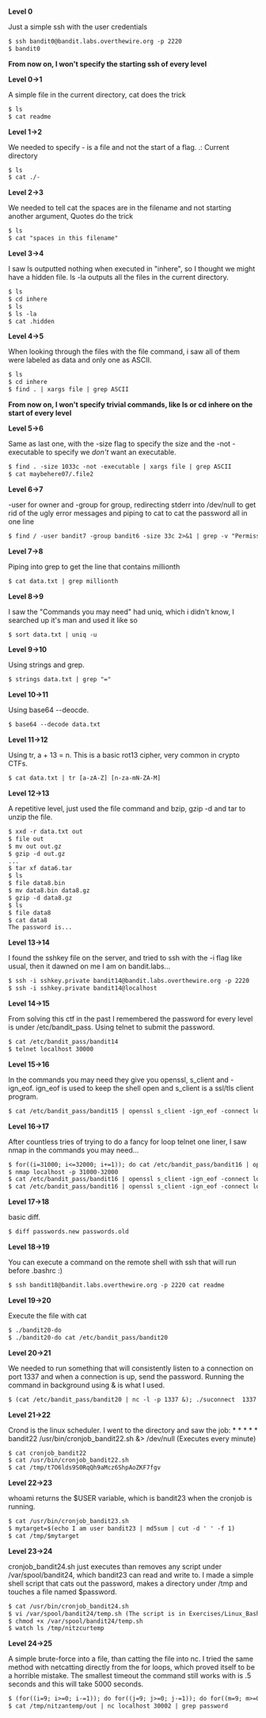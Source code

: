 **Level 0**

Just a simple ssh with the user credentials
```diff
$ ssh bandit0@bandit.labs.overthewire.org -p 2220
$ bandit0
```

**From now on, I won't specify the starting ssh of every level**

**Level 0->1**

A simple file in the current directory, cat does the trick
```diff
$ ls
$ cat readme
```

**Level 1->2**

We needed to specify - is a file and not the start of a flag.
.: Current directory
```diff
$ ls
$ cat ./-
```

**Level 2->3**

We needed to tell cat the spaces are in the filename and not starting another argument, Quotes do the trick
```diff
$ ls
$ cat "spaces in this filename"
```

**Level 3->4**

I saw ls outputted nothing when executed in "inhere", so I thought we might have a hidden file. ls -la outputs all the files in the current directory.
```diff
$ ls
$ cd inhere
$ ls
$ ls -la
$ cat .hidden
```

**Level 4->5**

When looking through the files with the file command, i saw all of them were labeled as data and only one as ASCII.
```diff
$ ls
$ cd inhere
$ find . | xargs file | grep ASCII
```

**From now on, I won't specify trivial commands, like ls or cd inhere on the start of every level**

**Level 5->6**

Same as last one, with the -size flag to specify the size and the -not -executable to specify we *don't* want an executable.
```diff
$ find . -size 1033c -not -executable | xargs file | grep ASCII
$ cat maybehere07/.file2
```

**Level 6->7**

-user for owner and -group for group, redirecting stderr into /dev/null to get rid of the ugly error messages and piping to cat to cat the password all in one line
```diff
$ find / -user bandit7 -group bandit6 -size 33c 2>&1 | grep -v "Permission denied" | grep -v "No such" | xargs cat
```

**Level 7->8**

Piping into grep to get the line that contains millionth
```diff
$ cat data.txt | grep millionth
```

**Level 8->9**

I saw the "Commands you may need" had uniq, which i didn't know, I searched up it's man and used it like so
```diff
$ sort data.txt | uniq -u
```

**Level 9->10**

Using strings and grep.
```diff
$ strings data.txt | grep "="
```

**Level 10->11**

Using base64 --deocde.
```diff
$ base64 --decode data.txt 
```

**Level 11->12**

Using tr, a + 13 = n.
This is a basic rot13 cipher, very common in crypto CTFs.
```diff
$ cat data.txt | tr [a-zA-Z] [n-za-mN-ZA-M]
```

**Level 12->13**

A repetitive level, just used the file command and bzip, gzip -d and tar to unzip the file.
```diff
$ xxd -r data.txt out
$ file out
$ mv out out.gz
$ gzip -d out.gz
...
$ tar xf data6.tar
$ ls
$ file data8.bin
$ mv data8.bin data8.gz
$ gzip -d data8.gz
$ ls
$ file data8
$ cat data8
The password is...
```

**Level 13->14**

I found the sshkey file on the server, and tried to ssh with the -i flag like usual, then it dawned on me I am on bandit.labs... 
```diff
$ ssh -i sshkey.private bandit14@bandit.labs.overthewire.org -p 2220
$ ssh -i sshkey.private bandit14@localhost
```

**Level 14->15**

From solving this ctf in the past I remembered the password for every level is under /etc/bandit_pass. Using telnet to submit the password.
```diff
$ cat /etc/bandit_pass/bandit14
$ telnet localhost 30000
```

**Level 15->16**

In the commands you may need they give you openssl, s_client and -ign_eof.
ign_eof is used to keep the shell open and s_client is a ssl/tls client program.
```diff
$ cat /etc/bandit_pass/bandit15 | openssl s_client -ign_eof -connect localhost:30001
```

**Level 16->17**

After countless tries of trying to do a fancy for loop telnet one liner, I saw nmap in the commands you may need...
```diff
$ for((i=31000; i<=32000; i+=1)); do cat /etc/bandit_pass/bandit16 | openssl s_client -ign_eof -connect localhost:$i 2>/dev/null; done
$ nmap localhost -p 31000-32000
$ cat /etc/bandit_pass/bandit16 | openssl s_client -ign_eof -connect localhost:31518
$ cat /etc/bandit_pass/bandit16 | openssl s_client -ign_eof -connect localhost:31790
```

**Level 17->18**

basic diff.
```diff
$ diff passwords.new passwords.old
```

**Level 18->19**

You can execute a command on the remote shell with ssh that will run before .bashrc :)
```diff
$ ssh bandit18@bandit.labs.overthewire.org -p 2220 cat readme
```

**Level 19->20**

Execute the file with cat
```diff
$ ./bandit20-do
$ ./bandit20-do cat /etc/bandit_pass/bandit20
```

**Level 20->21**

We needed to run something that will consistently listen to a connection on port 1337 and when a connection is up, send the password. Running the command in background using & is what I used.
```diff
$ (cat /etc/bandit_pass/bandit20 | nc -l -p 1337 &); ./suconnect  1337
```

**Level 21->22**

Crond is the linux scheduler.
I went to the directory and saw the job:
\* \* \* \* \* bandit22 /usr/bin/cronjob_bandit22.sh &> /dev/null (Executes every minute)
```diff
$ cat cronjob_bandit22
$ cat /usr/bin/cronjob_bandit22.sh
$ cat /tmp/t7O6lds9S0RqQh9aMcz6ShpAoZKF7fgv
```

**Level 22->23**

whoami returns the $USER variable, which is bandit23 when the cronjob is running.
```diff
$ cat /usr/bin/cronjob_bandit23.sh
$ mytarget=$(echo I am user bandit23 | md5sum | cut -d ' ' -f 1)
$ cat /tmp/$mytarget
```

**Level 23->24**

cronjob_bandit24.sh just executes than removes any script under /var/spool/bandit24, which bandit23 can read and write to. I made a simple shell script that cats out the password, makes a directory under /tmp and touches a file named $password.
```diff
$ cat /usr/bin/cronjob_bandit24.sh
$ vi /var/spool/bandit24/temp.sh (The script is in Exercises/Linux_Bash/Bandit)
$ chmod +x /var/spool/bandit24/temp.sh
$ watch ls /tmp/nitzcurtemp
```

**Level 24->25**

A simple brute-force into a file, than catting the file into nc.
I tried the same method with netcatting directly from the for loops, which proved itself to be a horrible mistake. The smallest timeout the command still works with is .5 seconds and this will take 5000 seconds.
```diff
$ (for((i=9; i>=0; i-=1)); do for((j=9; j>=0; j-=1)); do for((m=9; m>=0; m-=1)); do for((k=9; k>=0; k-=1)); do echo "$(cat /etc/bandit_pass/bandit24) $i$j$m$k";done;done;done;done) > /tmp/nitzantemp/out
$ cat /tmp/nitzantemp/out | nc localhost 30002 | grep password
```